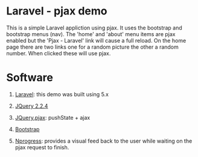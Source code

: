 # Laravel - pjax demo

This is a simple Laravel appliction using pjax. It uses the bootstrap and bootstrap menus (nav). The 'home' and 'about' menu
items are pjax enabled but the 'Pjax - Laravel' link will cause a full reload. On the home page there are two links one for a
random picture the other a random number. When clicked these will use pjax.

# Software

1) [Laravel](https://laravel.com): this demo was built using 5.x

2) [JQuery 2.2.4](http://jquery.com)

3) [JQuery.pjax](https://github.com/defunkt/jquery-pjax): pushState + ajax

4) [Bootstrap](http://getbootstrap.com)

5) [Nprogress](https://github.com/rstacruz/nprogress): provides a visual feed back to the user while waiting on the pjax request to finish.
